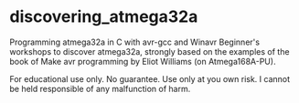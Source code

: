 # discovering_atmega32a
Programming atmega32a in C with avr-gcc and Winavr
Beginner's workshops to discover atmega32a, strongly based on the examples of the book of Make avr programming by Eliot Williams (on Atmega168A-PU).

For educational use only. No guarantee.
Use only at you own risk. I cannot be held responsible of any malfunction of harm.






